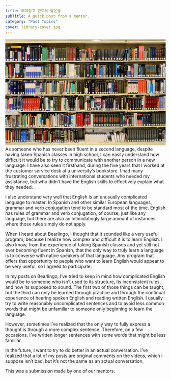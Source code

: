 ```yaml
---
title: 베어링고 멘토의 짧은글
subTitle: A quick post from a mentor.
category: "Past Topics"
cover: library-cover.jpg
---
```

![library](./library.jpg)
As someone who has never been fluent in a second language, despite having taken Spanish classes in high school, I can easily understand how difficult it would be to try to communicate with another person in a new language. I have also seen it firsthand, during the five years that I worked at the customer service desk at a university’s bookstore. I had many frustrating conversations with international students who needed my assistance, but who didn’t have the English skills to effectively explain what they needed.

I also understand very well that English is an unusually complicated language to master. In Spanish and other similar European languages, grammar and verb conjugation tend to be standard most of the time. English has rules of grammar and verb conjugation, of course, just like any language, but there are also an intimidatingly large amount of instances where those rules simply do not apply.

When I heard about Bearlingo, I thought that it sounded like a very useful program, because I realize how complex and difficult it is to learn English. I also know, from the experience of taking Spanish classes and yet still not ever becoming fluent in Spanish, that the only way to truly learn a language is to converse with native speakers of that language. Any program that offers that opportunity to people who want to learn English would appear to be very useful, so I agreed to participate.

In my posts on Bearlingo, I’ve tried to keep in mind how complicated English would be to someone who isn’t used to its structure, its inconsistent rules, and how its supposed to sound. The first two of those things can be taught, but the third can only be learned through practice and through the continual experience of hearing spoken English and reading written English. I usually try to write reasonably uncomplicated sentences and to avoid less common words that might be unfamiliar to someone only beginning to learn the language.

However, sometimes I’ve realized that the only way to fully express a thought is through a more complex sentence. Therefore, on a few occasions, I’ve written longer sentences with some words that might be less familiar.

In the future, I want to try to do better in an actual conversation. I’ve realized that a lot of my posts are original comments on the videos, which I suppose isn’t bad, but it’s not the same as an actual conversation.

This was a submission made by one of our mentors.
